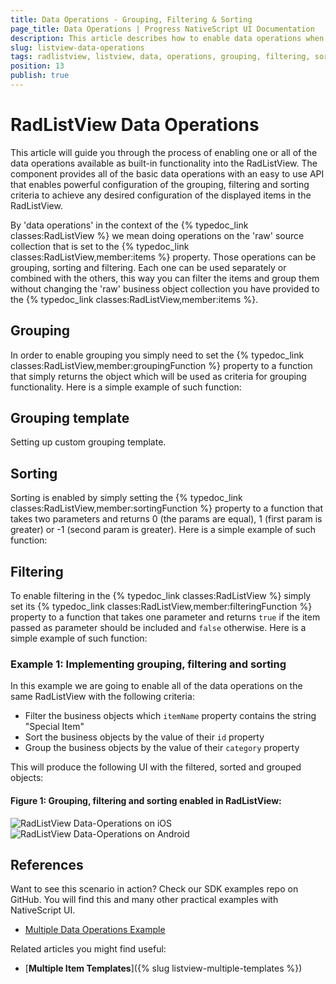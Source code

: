 ```yaml
---
title: Data Operations - Grouping, Filtering & Sorting
page_title: Data Operations | Progress NativeScript UI Documentation
description: This article describes how to enable data operations when using RadListView.
slug: listview-data-operations
tags: radlistview, listview, data, operations, grouping, filtering, sorting, nativescript, professional, ui
position: 13
publish: true
---
```


# RadListView Data Operations

This article will guide you through the process of enabling one or all of the data operations available as built-in functionality into the RadListView. The component provides all of the basic data operations with an easy to use API that enables powerful configuration of the grouping, filtering and sorting criteria to achieve any desired configuration of the displayed items in the RadListView.

By 'data operations' in the context of the {% typedoc_link classes:RadListView %} we mean doing operations on the 'raw' source collection that is set to the {% typedoc_link classes:RadListView,member:items %} property. Those operations can be grouping, sorting and filtering. Each one can be used separately or combined with the others, this way you can filter the items and group them without changing the 'raw' business object collection you have provided to the {% typedoc_link classes:RadListView,member:items %}.

## Grouping

In order to enable grouping you simply need to set the {% typedoc_link classes:RadListView,member:groupingFunction %} property to a function that simply returns the object which will be used as criteria for grouping functionality. Here is a simple example of such function:

<snippet id='listview-grouping-func'/>

## Grouping template

Setting up custom grouping template.

<snippet id='listview-grouping'/>

## Sorting

Sorting is enabled by simply setting the {% typedoc_link classes:RadListView,member:sortingFunction %} property to a function that takes two parameters and returns 0 (the params are equal), 1 (first param is greater) or -1 (second param is greater). Here is a simple example of such function:

<snippet id='listview-sorting-func'/>

## Filtering

To enable filtering in the {% typedoc_link classes:RadListView %} simply set its {% typedoc_link classes:RadListView,member:filteringFunction %} property to a function that takes one parameter and returns `true` if the item passed as parameter should be included and `false` otherwise. Here is a simple example of such function:

<snippet id='listview-filtering-func'/>

### __Example 1: Implementing grouping, filtering and sorting__

In this example we are going to enable all of the data operations on the same RadListView with the following criteria:

* Filter the business objects which `itemName` property contains the string "Special Item"
* Sort the business objects by the value of their `id` property
* Group the business objects by the value of their `category` property

<snippet id='listview-multiple-data-operations-xml'/>
<snippet id='listview-multiple-operations-code'/>
<snippet id='listview-multiple-operations-model'/>

This will produce the following UI with the filtered, sorted and grouped objects:

#### __Figure 1: Grouping, filtering and sorting enabled in RadListView:__

![RadListView Data-Operations on iOS](../../img/ns_ui/list-view-multiple-operations-ios.png "iOS") ![RadListView Data-Operations on Android](../../img/ns_ui/list-view-multiple-operations-android.png "Android")

## References

Want to see this scenario in action?
Check our SDK examples repo on GitHub. You will find this and many other practical examples with NativeScript UI.

* [Multiple Data Operations Example](https://github.com/NativeScript/nativescript-ui-samples/tree/master/listview/app/examples/multiple-data-operations)

Related articles you might find useful:

* [**Multiple Item Templates**]({% slug listview-multiple-templates %})
